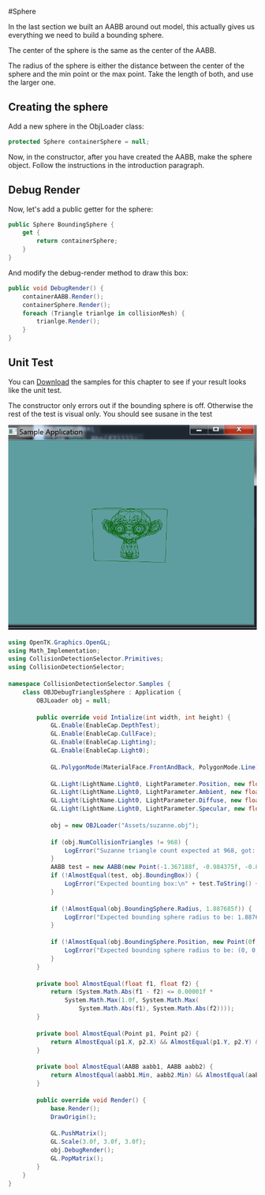 #Sphere

In the last section we built an AABB around out model, this actually gives us everything we need to build a bounding sphere.

The center of the sphere is the same as the center of the AABB. 

The radius of the sphere is either the distance between the center of the sphere and the min point or the max point. Take the length of both, and use the larger one.

## Creating the sphere

Add a new sphere in the ObjLoader class:

```cs
protected Sphere containerSphere = null;
```

Now, in the constructor, after you have created the AABB, make the sphere object. Follow the instructions in the introduction paragraph.

## Debug Render

Now, let's add a public getter for the sphere:

```cs
public Sphere BoundingSphere {
    get {
        return containerSphere;
    }
}
```

And modify the debug-render method to draw this box:

```cs
public void DebugRender() {
    containerAABB.Render();
    containerSphere.Render();
    foreach (Triangle trianlge in collisionMesh) {
        trianlge.Render();
    }
}
```

## Unit Test

You can [Download](../Samples/3DModels.rar) the samples for this chapter to see if your result looks like the unit test.

The constructor only errors out if the bounding sphere is off. Otherwise the rest of the test is visual only. You should see susane in the test

![UNIT](obj_debug_aabb.png)

```cs
using OpenTK.Graphics.OpenGL;
using Math_Implementation;
using CollisionDetectionSelector.Primitives;
using CollisionDetectionSelector;

namespace CollisionDetectionSelector.Samples {
    class OBJDebugTrianglesSphere : Application {
        OBJLoader obj = null;

        public override void Intialize(int width, int height) {
            GL.Enable(EnableCap.DepthTest);
            GL.Enable(EnableCap.CullFace);
            GL.Enable(EnableCap.Lighting);
            GL.Enable(EnableCap.Light0);

            GL.PolygonMode(MaterialFace.FrontAndBack, PolygonMode.Line);

            GL.Light(LightName.Light0, LightParameter.Position, new float[] { 0.0f, 0.5f, 0.5f, 0.0f });
            GL.Light(LightName.Light0, LightParameter.Ambient, new float[] { 0f, 1f, 0f, 1f });
            GL.Light(LightName.Light0, LightParameter.Diffuse, new float[] { 0f, 1f, 0f, 1f });
            GL.Light(LightName.Light0, LightParameter.Specular, new float[] { 1f, 1f, 1f, 1f });

            obj = new OBJLoader("Assets/suzanne.obj");

            if (obj.NumCollisionTriangles != 968) {
                LogError("Suzanne triangle count expected at 968, got: " + obj.NumCollisionTriangles);
            }
            AABB test = new AABB(new Point(-1.367188f, -0.984375f, -0.851562f), new Point(1.367188f, 0.984375f, 0.851562f));
            if (!AlmostEqual(test, obj.BoundingBox)) {
                LogError("Expected bounting box:\n" + test.ToString() + "\n Got bounding box: \n" + obj.BoundingBox.ToString());
            }

            if (!AlmostEqual(obj.BoundingSphere.Radius, 1.887685f)) {
                LogError("Expected bounding sphere radius to be: 1.887685f, got: " + obj.BoundingSphere.Radius.ToString());
            }

            if (!AlmostEqual(obj.BoundingSphere.Position, new Point(0f, 0f, 0f))) {
                LogError("Expected bounding sphere radius to be: (0, 0, 0), got: " + obj.BoundingSphere.Position.ToString());
            }
        }

        private bool AlmostEqual(float f1, float f2) {
            return (System.Math.Abs(f1 - f2) <= 0.00001f *
                System.Math.Max(1.0f, System.Math.Max(
                    System.Math.Abs(f1), System.Math.Abs(f2))));
        }

        private bool AlmostEqual(Point p1, Point p2) {
            return AlmostEqual(p1.X, p2.X) && AlmostEqual(p1.Y, p2.Y) && AlmostEqual(p1.Z, p2.Z);
        }

        private bool AlmostEqual(AABB aabb1, AABB aabb2) {
            return AlmostEqual(aabb1.Min, aabb2.Min) && AlmostEqual(aabb1.Max, aabb2.Max);
        }

        public override void Render() {
            base.Render();
            DrawOrigin();

            GL.PushMatrix();
            GL.Scale(3.0f, 3.0f, 3.0f);
            obj.DebugRender();
            GL.PopMatrix();
        }
    }
}
```